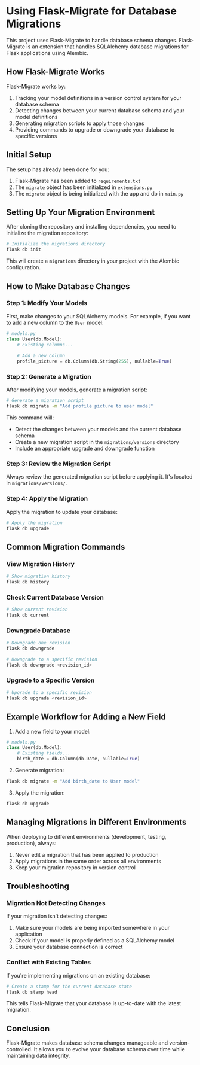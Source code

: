 # Using Flask-Migrate for Database Migrations

This project uses Flask-Migrate to handle database schema changes. Flask-Migrate is an extension that handles SQLAlchemy database migrations for Flask applications using Alembic.

## How Flask-Migrate Works

Flask-Migrate works by:

1. Tracking your model definitions in a version control system for your database schema
2. Detecting changes between your current database schema and your model definitions
3. Generating migration scripts to apply those changes
4. Providing commands to upgrade or downgrade your database to specific versions

## Initial Setup

The setup has already been done for you:

1. Flask-Migrate has been added to `requirements.txt`
2. The `migrate` object has been initialized in `extensions.py`
3. The `migrate` object is being initialized with the app and db in `main.py`

## Setting Up Your Migration Environment

After cloning the repository and installing dependencies, you need to initialize the migration repository:

```bash
# Initialize the migrations directory
flask db init
```

This will create a `migrations` directory in your project with the Alembic configuration.

## How to Make Database Changes

### Step 1: Modify Your Models

First, make changes to your SQLAlchemy models. For example, if you want to add a new column to the `User` model:

```python
# models.py
class User(db.Model):
    # Existing columns...
    
    # Add a new column
    profile_picture = db.Column(db.String(255), nullable=True)
```

### Step 2: Generate a Migration

After modifying your models, generate a migration script:

```bash
# Generate a migration script
flask db migrate -m "Add profile picture to user model"
```

This command will:
- Detect the changes between your models and the current database schema
- Create a new migration script in the `migrations/versions` directory
- Include an appropriate upgrade and downgrade function

### Step 3: Review the Migration Script

Always review the generated migration script before applying it. It's located in `migrations/versions/`.

### Step 4: Apply the Migration

Apply the migration to update your database:

```bash
# Apply the migration
flask db upgrade
```

## Common Migration Commands

### View Migration History

```bash
# Show migration history
flask db history
```

### Check Current Database Version

```bash
# Show current revision
flask db current
```

### Downgrade Database

```bash
# Downgrade one revision
flask db downgrade

# Downgrade to a specific revision
flask db downgrade <revision_id>
```

### Upgrade to a Specific Version

```bash
# Upgrade to a specific revision
flask db upgrade <revision_id>
```

## Example Workflow for Adding a New Field

1. Add a new field to your model:

```python
# models.py
class User(db.Model):
    # Existing fields...
    birth_date = db.Column(db.Date, nullable=True)
```

2. Generate migration:

```bash
flask db migrate -m "Add birth_date to User model"
```

3. Apply the migration:

```bash
flask db upgrade
```

## Managing Migrations in Different Environments

When deploying to different environments (development, testing, production), always:

1. Never edit a migration that has been applied to production
2. Apply migrations in the same order across all environments
3. Keep your migration repository in version control

## Troubleshooting

### Migration Not Detecting Changes

If your migration isn't detecting changes:

1. Make sure your models are being imported somewhere in your application
2. Check if your model is properly defined as a SQLAlchemy model
3. Ensure your database connection is correct

### Conflict with Existing Tables

If you're implementing migrations on an existing database:

```bash
# Create a stamp for the current database state
flask db stamp head
```

This tells Flask-Migrate that your database is up-to-date with the latest migration.

## Conclusion

Flask-Migrate makes database schema changes manageable and version-controlled. It allows you to evolve your database schema over time while maintaining data integrity. 